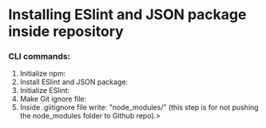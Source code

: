 # Installing ESlint and JSON package inside repository

### CLI commands:
<ol>
  <li>Initialize npm: <npm init></li>
  <li>Install ESlint and JSON package: <npm install -D eslint></li>
  <li>Initialize ESlint: <npm init @eslint/config></li>
  <li>Make Git ignore file: <touch .gitignore></li>
  <li>Inside .giitignore file write: "node_modules/" (this step is for not pushing the node_modules folder to Github repo).></li>
</ol>

